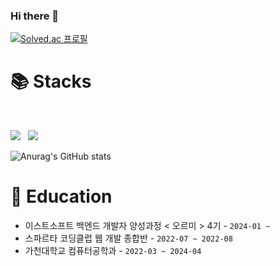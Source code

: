 ### Hi there 👋

[![Solved.ac
프로필](http://mazassumnida.wtf/api/v2/generate_badge?boj=9619pjw)](https://solved.ac/9619pjw)

# 📚 Stacks
</br>
<p>
   <img src="https://img.shields.io/badge/Java-000000?style=for-the-badge&logo=Java&logoColor=white"></a> &nbsp
 <img src="https://img.shields.io/badge/Spring Boot-#6DB33F?style=for-the-badge&logo=Spring Boot&logoColor=white"></a> &nbsp
</p>



![Anurag's GitHub stats](https://github-readme-stats.vercel.app/api?username=9619pjw&show_icons=true&theme=radical)

# 🏫 Education
- 이스트소프트 백엔드 개발자 양성과정 < 오르미 > 4기 - ``2024-01 ~ ``
- 스파르타 코딩클럽 웹 개발 종합반 - ``2022-07 ~ 2022-08`` 
- 가천대학교 컴퓨터공학과 - ``2022-03 ~ 2024-04``
 
<!--
**9619pjw/9619pjw** is a ✨ _special_ ✨ repository because its `README.md` (this file) appears on your GitHub profile.

Here are some ideas to get you started:

- 🔭 I’m currently working on ...
- 🌱 I’m currently learning ...
- 👯 I’m looking to collaborate on ...
- 🤔 I’m looking for help with ...
- 💬 Ask me about ...
- 📫 How to reach me: ...
- 😄 Pronouns: ...
- ⚡ Fun fact: ...
-->
